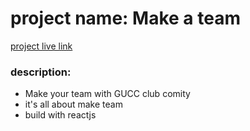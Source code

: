 # project name: Make a team 
[project live link](https://vibrant-leavitt-e29cec.netlify.app/)
### description:
* Make your team with GUCC club comity
* it's all about make team
* build with reactjs
